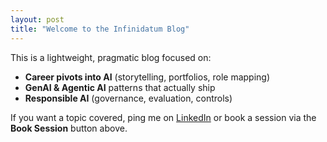 ```yaml
---
layout: post
title: "Welcome to the Infinidatum Blog"
---
```


This is a lightweight, pragmatic blog focused on:

- **Career pivots into AI** (storytelling, portfolios, role mapping)
- **GenAI & Agentic AI** patterns that actually ship
- **Responsible AI** (governance, evaluation, controls)

If you want a topic covered, ping me on [LinkedIn](https://www.linkedin.com/in/durai-rajamanickam) or book a session via the **Book Session** button above.
